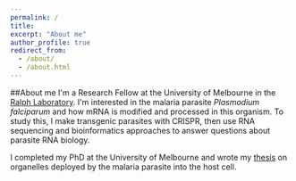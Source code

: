 ```yaml
---
permalink: /
title:
excerpt: "About me"
author_profile: true
redirect_from: 
  - /about/
  - /about.html
---
```

##About me
I'm a Research Fellow at the University of Melbourne in the [Ralph Laboratory](https://www.bio21.unimelb.edu.au/ralph-group). I'm interested in the malaria parasite *Plasmodium falciparum* and how mRNA is modified and processed in this organism. To study this, I make transgenic parasites with CRISPR, then use RNA sequencing and bioinformatics approaches to answer questions about parasite RNA biology. 

I completed my PhD at the University of Melbourne and wrote my [thesis](https://emchugh.io/files/2018-02-25-thesis.pdf) on organelles deployed by the malaria parasite into the host cell. 